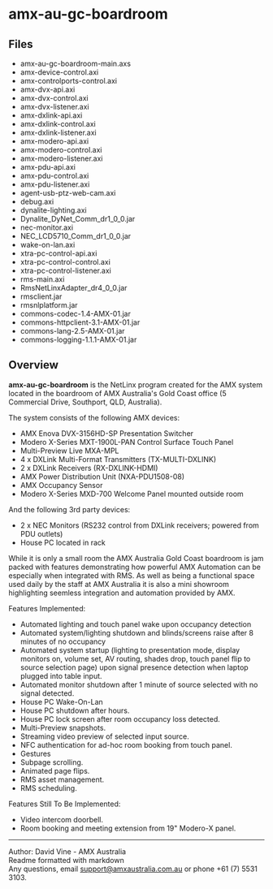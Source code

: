 amx-au-gc-boardroom
===================

Files
-----
+ amx-au-gc-boardroom-main.axs
+ amx-device-control.axi
+ amx-controlports-control.axi
+ amx-dvx-api.axi
+ amx-dvx-control.axi
+ amx-dvx-listener.axi
+ amx-dxlink-api.axi
+ amx-dxlink-control.axi
+ amx-dxlink-listener.axi
+ amx-modero-api.axi
+ amx-modero-control.axi
+ amx-modero-listener.axi
+ amx-pdu-api.axi
+ amx-pdu-control.axi
+ amx-pdu-listener.axi
+ agent-usb-ptz-web-cam.axi
+ debug.axi
+ dynalite-lighting.axi
+ Dynalite_DyNet_Comm_dr1_0_0.jar
+ nec-monitor.axi
+ NEC_LCD5710_Comm_dr1_0_0.jar
+ wake-on-lan.axi
+ xtra-pc-control-api.axi
+ xtra-pc-control-control.axi
+ xtra-pc-control-listener.axi
+ rms-main.axi
+ RmsNetLinxAdapter_dr4_0_0.jar
+ rmsclient.jar
+ rmsnlplatform.jar
+ commons-codec-1.4-AMX-01.jar
+ commons-httpclient-3.1-AMX-01.jar
+ commons-lang-2.5-AMX-01.jar
+ commons-logging-1.1.1-AMX-01.jar

Overview
--------
**amx-au-gc-boardroom** is the NetLinx program created for the AMX system located in the boardroom of AMX Australia's Gold Coast office (5 Commercial Drive, Southport, QLD, Australia).

The system consists of the following AMX devices:
+ AMX Enova DVX-3156HD-SP Presentation Switcher
+ Modero X-Series MXT-1900L-PAN Control Surface Touch Panel
+ Multi-Preview Live MXA-MPL
+ 4 x DXLink Multi-Format Transmitters (TX-MULTI-DXLINK)
+ 2 x DXLink Receivers (RX-DXLINK-HDMI)
+ AMX Power Distribution Unit (NXA-PDU1508-08)
+ AMX Occupancy Sensor
+ Modero X-Series MXD-700 Welcome Panel mounted outside room

And the following 3rd party devices:
+ 2 x NEC Monitors (RS232 control from DXLink receivers; powered from PDU outlets)
+ House PC located in rack

While it is only a small room the AMX Australia Gold Coast boardroom is jam packed with features demonstrating how powerful AMX Automation can be especially when integrated with RMS. As well as being a functional space used daily by the staff at AMX Australia it is also a mini showroom highlighting seemless integration and automation provided by AMX.

Features Implemented:
+ Automated lighting and touch panel wake upon occupancy detection
+ Automated system/lighting shutdown and blinds/screens raise after 8 minutes of no occupancy
+ Automated system startup (lighting to presentation mode, display monitors on, volume set, AV routing, shades drop, touch panel flip to source selection page) upon signal presence detection when laptop plugged into table input.
+ Automated monitor shutdown after 1 minute of source selected with no signal detected.
+ House PC Wake-On-Lan
+ House PC shutdown after hours.
+ House PC lock screen after room occupancy loss detected.
+ Multi-Preview snapshots.
+ Streaming video preview of selected input source.
+ NFC authentication for ad-hoc room booking from touch panel.
+ Gestures
+ Subpage scrolling.
+ Animated page flips.
+ RMS asset management.
+ RMS scheduling.

Features Still To Be Implemented:
+ Video intercom doorbell.
+ Room booking and meeting extension from 19" Modero-X panel.

---------------------------------------------------------------

Author: David Vine - AMX Australia  
Readme formatted with markdown  
Any questions, email <support@amxaustralia.com.au> or phone +61 (7) 5531 3103.
